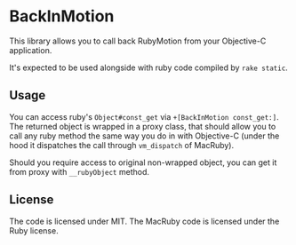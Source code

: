 BackInMotion
============

This library allows you to call back RubyMotion from your Objective-C application.

It's expected to be used alongside with ruby code compiled by `rake static`.

Usage
-----

You can access ruby's `Object#const_get` via `+[BackInMotion const_get:]`.
The returned object is wrapped in a proxy class, that should allow you to
call any ruby method the same way you do in with Objective-C (under the
hood it dispatches the call through `vm_dispatch` of MacRuby).

Should you require access to original non-wrapped object, you can get it
from proxy with `__rubyObject` method.

License
-------

The code is licensed under MIT. The MacRuby code is licensed under the Ruby license.